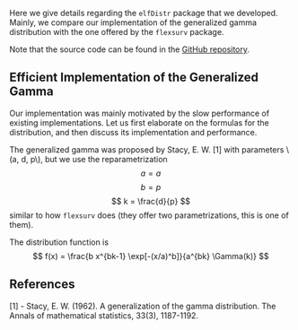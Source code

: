 
Here we give details regarding the `elfDistr` package that we developed.
Mainly, we compare our implementation of the generalized gamma distribution with the one offered
  by the `flexsurv` package.

Note that the source code can be found in the [GitHub repository](https://github.com/matheushjs/elfDistr).

## Efficient Implementation of the Generalized Gamma

Our implementation was mainly motivated by the slow performance of existing implementations.
Let us first elaborate on the formulas for the distribution, and then discuss its implementation
  and performance.

The generalized gamma was proposed by Stacy, E. W. [1] with parameters \\(a, d, p\\), but we use the reparametrization
$$
  a = a
$$
$$
  b = p
$$
$$
  k = \frac{d}{p}
$$
similar to how `flexsurv` does (they offer two parametrizations, this is one of them).

The distribution function is
$$
  f(x) = \frac{b x^{bk-1} \exp[-(x/a)^b]}{a^{bk} \Gamma(k)}
$$

## References

[1] - Stacy, E. W. (1962). A generalization of the gamma distribution. The Annals of mathematical statistics, 33(3), 1187-1192.